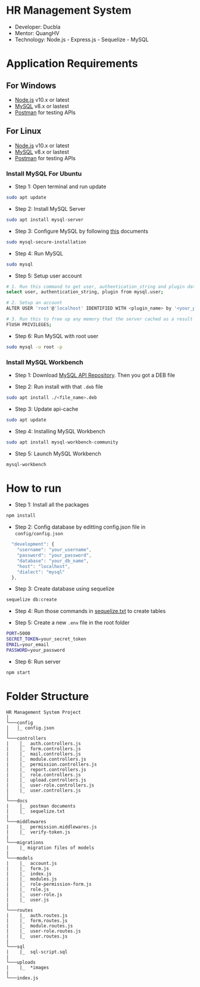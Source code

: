 # HR Management System

- Developer: Ducbla
- Mentor: QuangHV
- Technology: Node.js - Express.js - Sequelize - MySQL

# Application Requirements

## For Windows

- [Node.js](https://nodejs.org/en/) v10.x or latest
- [MySQL](https://dev.mysql.com/downloads/installer/) v8.x or lastest
- [Postman](https://www.postman.com/downloads/) for testing APIs

## For Linux

- [Node.js](https://nodejs.org/en/) v10.x or latest
- [MySQL](https://dev.mysql.com/downloads/repo/apt/) v8.x or lastest
- [Postman](https://www.postman.com/downloads/) for testing APIs

### Install MySQL For Ubuntu

- Step 1: Open terminal and run update

```bash
sudo apt update
```

- Step 2: Install MySQL Server

```bash
sudo apt install mysql-server
```

- Step 3: Configure MySQL by following [this](https://www.digitalocean.com/community/tutorials/how-to-install-mysql-on-ubuntu-20-04) documents

```bash
sudo mysql-secure-installation
```

- Step 4: Run MySQL

```bash
sudo mysql
```

- Step 5: Setup user account

```bash
# 1. Run this command to get user, authentication_string and plugin data
select user, authentication_string, plugin from mysql.user;

# 2. Setup an account
ALTER USER 'root'@'localhost' IDENTIFIED WITH <plugin_name> by '<your_password>'

# 3. Run this to free up any memory that the server cached as a result of the preceding ALTER USER statement
FlUSH PRIVILEGES;
```

- Step 6: Run MySQL with root user

```bash
sudo mysql -u root -p
```

### Install MySQL Workbench

- Step 1: Download [MySQL API Repository](https://dev.mysql.com/downloads/repo/apt/). Then you got a DEB file

- Step 2: Run install with that `.deb` file

```bash
sudo apt install ./<file_name>.deb
```

- Step 3: Update api-cache

```bash
sudo apt update
```

- Step 4: Installing MySQL Workbench

```bash
sudo apt install mysql-workbench-community
```

- Step 5: Launch MySQL Workbench

```bash
mysql-workbench
```

# How to run

- Step 1: Install all the packages

```bash
npm install
```

- Step 2: Config database by editting config.json file in `config/config.json`

```js
  "development": {
    "username": "your_username",
    "password": "your_password",
    "database": "your_db_name",
    "host": "localhost",
    "dialect": "mysql"
  },
```

- Step 3: Create database using sequelize

```bash
sequelize db:create
```

- Step 4: Run those commands in [sequelize.txt](https://github.com/quanghvvmo/group-12-project/tree/ducbla/docs/sequelize.txt) to create tables

- Step 5: Create a new `.env` file in the root folder

```bash
PORT=5000
SECRET_TOKEN=your_secret_token
EMAIL=your_email
PASSWORD=your_password
```

- Step 6: Run server

```bash
npm start
```

# Folder Structure

```
HR Management System Project
│
└───config
│   │_ config.json
│
└───controllers
|    │_  auth.controllers.js
|    │_  form.controllers.js
|    |_  mail.controllers.js
|    |_  module.controllers.js
|    |_  permission.controllers.js
|    |_  report.controllers.js
|    |_  role.controllers.js
|    |_  upload.controllers.js
|    |_  user-role.controllers.js
|    |_  user.controllers.js
│
└───docs
|    │_  postman documents
|    │_  sequelize.txt
|
└───middlewares
|    |_  permission.middlewares.js
|    |_  verify-token.js
|
└───migrations
|    |_ migration files of models
|
└───models
|    |_  account.js
|    |_  form.js
|    |_  index.js
|    |_  modules.js
|    |_  role-permission-form.js
|    |_  role.js
|    |_  user-role.js
|    |_  user.js
|
└───routes
|    |_  auth.routes.js
|    |_  form.routes.js
|    |_  module.routes.js
|    |_  user-role.routes.js
|    |_  user.routes.js
|
└───sql
|    |_  sql-script.sql
|
└───uploads
|    |_  *images
|
└───index.js
```
